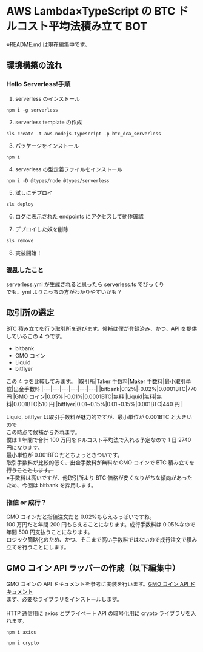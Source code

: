 # AWS Lambda×TypeScript の BTC ドルコスト平均法積み立て BOT

※README.md は現在編集中です。

## 環境構築の流れ

### Hello Serverless!手順

1. serverless のインストール

```
npm i -g serverless
```

2. serverless template の作成

```
sls create -t aws-nodejs-typescript -p btc_dca_serverless
```

3. パッケージをインストール

```
npm i
```

4. serverless の型定義ファイルをインストール

```
npm i -D @types/node @types/serverless
```

5. 試しにデプロイ

```
sls deploy
```

6. ログに表示された endpoints にアクセスして動作確認

7. デプロイした奴を削除

```
sls remove
```

8. 実装開始！

### 混乱したこと

serverless.yml が生成されると思ったら serverless.ts でびっくり  
でも、yml よりこっちの方がわかりやすいかも？

## 取引所の選定

BTC 積み立てを行う取引所を選びます。候補は僕が登録済み、かつ、API を提供しているこの 4 つです。

- bitbank
- GMO コイン
- Liquid
- bitflyer

この 4 つを比較してみます。
|取引所|Taker 手数料|Maker 手数料|最小取引単位|出金手数料
|---|---|---|---|---|---|
|bitbank|0.12%|-0.02%|0.0001BTC|770 円
|GMO コイン|0.05%|-0.01%|0.0001BTC|無料
|Liquid|無料|無料|0.001BTC|510 円
|bitflyer|0.01~0.15%|0.01~0.15%|0.001BTC|440 円
|

Liquid, bitflyer は取引手数料が魅力的ですが、最小単位が 0.001BTC と大きいので  
この時点で候補から外れます。  
僕は 1 年間で合計 100 万円をドルコスト平均法で入れる予定なので 1 日 2740 円になります。  
最小単位が 0.001BTC だとちょっときついです。  
~~取引手数料が比較的低く、出金手数料が無料な GMO コインで BTC 積み立てを行うこととします。~~  
※手数料は高いですが、他取引所より BTC 価格が安くなりがちな傾向があったため、今回は bitbank を採用します。

### 指値 or 成行？

GMO コインだと指値注文だと 0.02%もらえるっぽいですね。  
100 万円だと年間 200 円もらえることになります。成行手数料は 0.05%なので年間 500 円支払うことになります。  
ロジック簡略化のため、かつ、そこまで高い手数料ではないので成行注文で積み立てを行うことにします。

## GMO コイン API ラッパーの作成（以下編集中）

GMO コインの API ドキュメントを参考に実装を行います。[GMO コイン API ドキュメント](https://api.coin.z.com/docs/?javascript#margin)  
まず、必要なライブラリをインストールします。  
<br/>
HTTP 通信用に axios とプライベート API の暗号化用に crypto ライブラリを入れます。

```
npm i axios
```

```
npm i crypto
```
